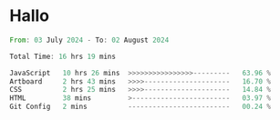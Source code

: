 # Hallo
<!--START_SECTION:waka-->

```rust
From: 03 July 2024 - To: 02 August 2024

Total Time: 16 hrs 19 mins

JavaScript   10 hrs 26 mins  >>>>>>>>>>>>>>>>---------   63.96 %
Artboard     2 hrs 43 mins   >>>>---------------------   16.70 %
CSS          2 hrs 25 mins   >>>>---------------------   14.84 %
HTML         38 mins         >------------------------   03.97 %
Git Config   2 mins          -------------------------   00.24 %
```

<!--END_SECTION:waka-->
